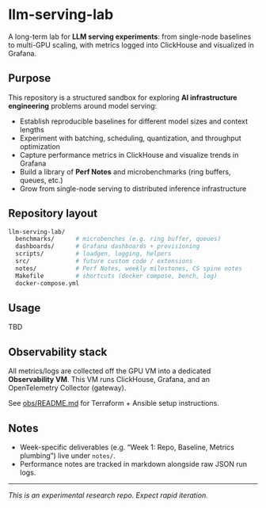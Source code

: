 # llm-serving-lab

A long-term lab for **LLM serving experiments**: from single-node baselines to multi-GPU scaling,
with metrics logged into ClickHouse and visualized in Grafana.

## Purpose

This repository is a structured sandbox for exploring **AI infrastructure engineering** problems around model serving:

- Establish reproducible baselines for different model sizes and context lengths
- Experiment with batching, scheduling, quantization, and throughput optimization
- Capture performance metrics in ClickHouse and visualize trends in Grafana
- Build a library of **Perf Notes** and microbenchmarks (ring buffers, queues, etc.)
- Grow from single-node serving to distributed inference infrastructure

## Repository layout

```bash
llm-serving-lab/
  benchmarks/      # microbenches (e.g. ring buffer, queues)
  dashboards/      # Grafana dashboards + provisioning
  scripts/         # loadgen, logging, helpers
  src/             # future custom code / extensions
  notes/           # Perf Notes, weekly milestones, CS spine notes
  Makefile         # shortcuts (docker compose, bench, log)
  docker-compose.yml
```

## Usage

TBD

## Observability stack

All metrics/logs are collected off the GPU VM into a dedicated **Observability VM**.
This VM runs ClickHouse, Grafana, and an OpenTelemetry Collector (gateway).

See [obs/README.md](obs/README.md) for Terraform + Ansible setup instructions.

## Notes

- Week-specific deliverables (e.g. “Week 1: Repo, Baseline, Metrics plumbing”) live under `notes/`.
- Performance notes are tracked in markdown alongside raw JSON run logs.

---

*This is an experimental research repo. Expect rapid iteration.*

